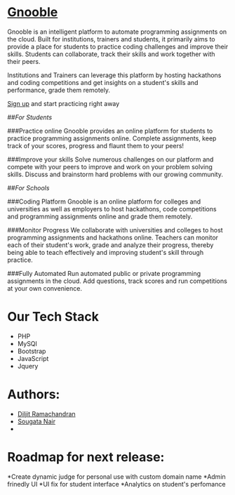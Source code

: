 [Gnooble](www.gnooble.org)
==============================================

Gnooble is an intelligent platform to automate programming assignments on the cloud. Built for institutions, trainers and students, it primarily aims to provide a place for students to practice coding challenges and improve their skills. Students can collaborate, track their skills and work together with their peers.

Institutions and Trainers can leverage this platform by hosting hackathons and coding competitions and get insights on a student's skills and performance, grade them remotely.

[Sign up](www.gnooble.org) and start practicing right away

##_For Students_

###Practice online
Gnooble provides an online platform for students to practice programming assignments online. Complete assignments, keep track of your scores, progress and flaunt them to your peers!

###Improve your skills
Solve numerous challenges on our platform and compete with your peers to improve and work on your problem solving skills. Discuss and brainstorm hard problems with our growing community.

##_For Schools_

###Coding Platform
Gnooble is an online platform for colleges and universities as well as employers to host hackathons, code competitions and programming assignments online and grade them remotely.

###Monitor Progress
We collaborate with universities and colleges to host programming assignments and hackathons online. Teachers can monitor each of their student's work, grade and analyze their progress, thereby being able to teach effectively and improving student's skill through practice.

###Fully Automated
Run automated public or private programming assignments in the cloud. Add questions, track scores and run competitions at your own convenience.

Our Tech Stack
===============================================
* PHP 
* MySQl
* Bootstrap
* JavaScript
* Jquery


Authors:
=================

* [Diljit Ramachandran](www.facebook.com/diljitpr)
* [Sougata Nair](https://sougatanair.com)
* 

Roadmap for next release:
===========================
*Create dynamic judge for personal use with custom domain name
*Admin frinedly UI
*UI fix for student interface
*Analytics on student's perfomance


